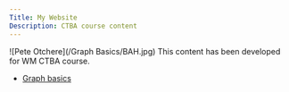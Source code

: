 ```yaml
---
Title: My Website
Description: CTBA course content
---
```



![Pete Otchere](/Graph Basics/BAH.jpg)
This content has been developed for WM CTBA course.
-  [Graph basics](/Graph_Basics/index.md) 
